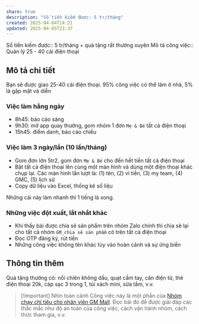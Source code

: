 ```yaml
---
share: true
description: "Số tiền kiếm được: 5 tr/tháng"
created: 2025-04-04T14:21
updated: 2025-04-05T23:37
---
```

Số tiền kiếm được:: 5 tr/tháng + quà tặng rất thường xuyên
Mô tả công việc:: Quản lý 25 - 40 cái điện thoại

## Mô tả chi tiết
Bạn sẽ được giao 25-40 cái điện thoại. 95% công việc có thể làm ở nhà, 5% là gặp mặt và diễn

### Việc làm hằng ngày
- 8h45: báo cáo sáng 
- 9h30: mở app quay thưởng, gom nhóm 1 đơn `Mẹ & Bé` tất cả điện thoại
- 15h45: điểm danh, báo cáo chiều

### Việc làm 3 ngày/lần (10 lần/tháng)
- Gom đơn lớn 5tr2, gom đơn `Mẹ & Bé` cho đến hết tiền tất cả điện thoại
- Bật tất cả điện thoại lên cùng một màn hình và dùng một điện thoại khác chụp lại. Các màn hình lần lượt là: (1) tên, (2) ví tiền, (3) my team, (4) GMC, (5) lịch sử 
- Copy dữ liệu vào Excel, thống kê số liệu 

Những cái này làm nhanh thì 1 tiếng là xong.

### Những việc đột xuất, lắt nhắt khác
- Khi thấy bài được chia sẻ sản phẩm trên nhóm Zalo chính thì chia sẻ lại cho tất cả nhóm `GM_chia sẻ sản phẩm` có trên tất cả điện thoại
- Đọc OTP đăng ký, rút tiền
- Những công việc không tên khác tùy vào hoàn cảnh và sự ứng biến

## Thông tin thêm
Quà tặng thường có: nồi chiên không dầu, quạt cầm tay, cân điện tử, thẻ điện thoại 20k, cáp sạc 3 trong 1, túi xách mini, sữa tắm, v.v.

> [!important] Nhìn toàn cảnh
> Công việc này là một phần của [Nhóm chạy chỉ tiêu cho nhân viên GM Mall](./index.md). Đọc bài đó để được giải đáp các thắc mắc như độ an toàn của công việc, cách vận hành nhóm, cách thức tham gia, v.v.